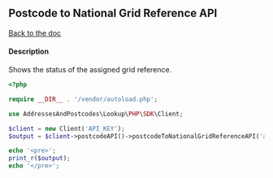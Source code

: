 ## Postcode to National Grid Reference API

[Back to the doc](../README.md)

#### Description

Shows the status of the assigned grid reference.

```php
<?php

require __DIR__ . '/vendor/autoload.php';

use AddressesAndPostcodes\Lookup\PHP\SDK\Client;

$client = new Client('API_KEY');
$output = $client->postcodeAPI()->postcodeToNationalGridReferenceAPI('ab101ab');

echo '<pre>';
print_r($output);
echo '</pre>';
```
